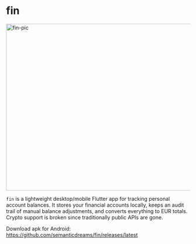 # fin

<img width="744" height="457" alt="fin-pic" src="https://github.com/user-attachments/assets/451c373a-42c6-4472-a241-119e90c9097f" />

`fin` is a lightweight desktop/mobile Flutter app for tracking personal account balances. It stores your financial accounts locally, keeps an audit trail of manual balance adjustments, and converts everything to EUR totals. Crypto support is broken since traditionally public APIs are gone.

Download apk for Android:
<https://github.com/semanticdreams/fin/releases/latest>
